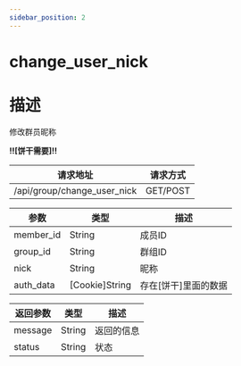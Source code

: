 ```yaml
---
sidebar_position: 2
---
```

# change_user_nick
# 描述
修改群员昵称

**!!\[饼干需要\]!!**

| 请求地址 | 请求方式 |
| --- | --- |
| /api/group/change_user_nick | GET/POST |


|参数|类型|描述|
|---|---|---|
|member_id|String|成员ID|
|group_id|String|群组ID|
|nick|String|昵称|
|auth_data|\[Cookie\]String|存在\[饼干\]里面的数据|

|返回参数|类型|描述|
|---|---|---|
|message|String|返回的信息|
|status|String|状态|
